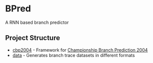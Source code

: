# BPred
A RNN based branch predictor

## Project Structure
- [cbp2004](https://github.com/vb000/bpred/tree/master/cbp2004) - Framework for [Championship Branch Prediction 2004](https://www.jilp.org/cbp/)  
- [data](https://github.com/vb000/bpred/tree/master/data) - Generates branch trace datasets in different formats
